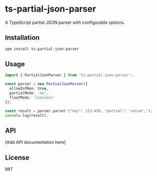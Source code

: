 # ts-partial-json-parser

A TypeScript partial JSON parser with configurable options.

## Installation

```bash
npm install ts-partial-json-parser
```

## Usage

```typescript
import { PartialJsonParser } from 'ts-partial-json-parser';

const parser = new PartialJsonParser({
  allowInfNan: true,
  partialMode: 'on',
  floatMode: 'lossless'
});

const result = parser.parse('{"key": 123.456, "partial": "value",');
console.log(result);
```

## API

[Add API documentation here]

## License

MIT
